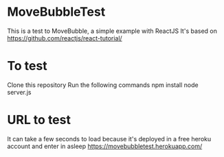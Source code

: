 # MoveBubbleTest

This is a test to MoveBubble, a simple example with ReactJS
It's based on
  https://github.com/reactjs/react-tutorial/


# To test
  Clone this repository
  Run the following commands
    npm install
    node server.js

# URL to test
  It can take a few seconds to load because it's deployed in a free heroku account and enter in asleep
  https://movebubbletest.herokuapp.com/
